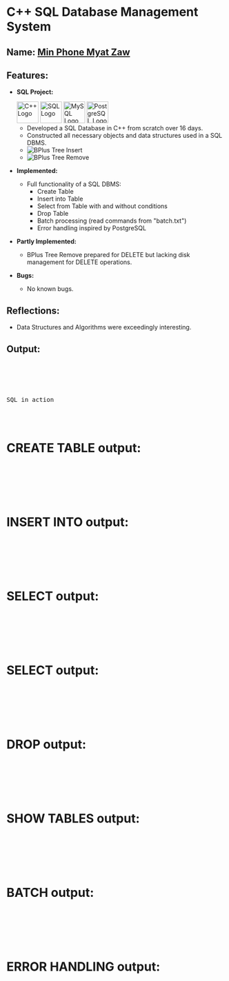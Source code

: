 
# C++ SQL Database Management System 

## Name: <ins>Min Phone Myat Zaw</ins>

## Features:

- **SQL Project:**
  
  <img src="https://upload.wikimedia.org/wikipedia/commons/1/18/ISO_C%2B%2B_Logo.svg" alt="C++ Logo" width="50"/>
  <img src="https://upload.wikimedia.org/wikipedia/commons/8/87/Sql_data_base_with_logo.png" alt="SQL Logo" width="50"/>
  <img src="https://upload.wikimedia.org/wikipedia/en/d/dd/MySQL_logo.svg" alt="MySQL Logo" width="50"/>
  <img src="https://upload.wikimedia.org/wikipedia/commons/2/29/Postgresql_elephant.svg" alt="PostgreSQL Logo" width="50"/>

  - Developed a SQL Database in C++ from scratch over 16 days.
  - Constructed all necessary objects and data structures used in a SQL DBMS.
  - ![BPlus Tree Insert](https://media.giphy.com/media/l3q2tyT6SwahcqRWM/giphy.gif)
  - ![BPlus Tree Remove](https://media.giphy.com/media/3oEdv6tYf9Bl5S7Ssg/giphy.gif)

- **Implemented:**
  - Full functionality of a SQL DBMS:
    - Create Table
    - Insert into Table
    - Select from Table with and without conditions
    - Drop Table
    - Batch processing (read commands from "batch.txt")
    - Error handling inspired by PostgreSQL

- **Partly Implemented:**
  - BPlus Tree Remove prepared for DELETE but lacking disk management for DELETE operations.

- **Bugs:**
  - No known bugs.

## Reflections:

- Data Structures and Algorithms were exceedingly interesting.

## Output:

<pre>
<br/><br/><br/><br/>
SQL in action
</pre>


<br/><br/>

# CREATE TABLE output:
<pre>
<br/><br/><br/><br/>
</pre>
# INSERT INTO output:
<pre>
<br/><br/><br/><br/>
</pre>
# SELECT output:
<pre>
<br/><br/><br/><br/>
</pre>
# SELECT output:
<pre>
<br/><br/><br/><br/>
</pre>
# DROP output:
<pre>
<br/><br/><br/><br/>
</pre>
# SHOW TABLES output:
<pre>
<br/><br/><br/><br/>
</pre>
# BATCH output:
<pre>
<br/><br/><br/><br/>
</pre>
# ERROR HANDLING output:
<pre>
<br/><br/><br/><br/>
</pre>
